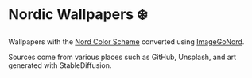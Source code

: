 # Nordic Wallpapers ❄️

Wallpapers with the [Nord Color Scheme](https://github.com/nordtheme/nord) converted using [ImageGoNord](https://github.com/Schrodinger-Hat/ImageGoNord).

Sources come from various places such as GitHub, Unsplash, and art generated with StableDiffusion.
